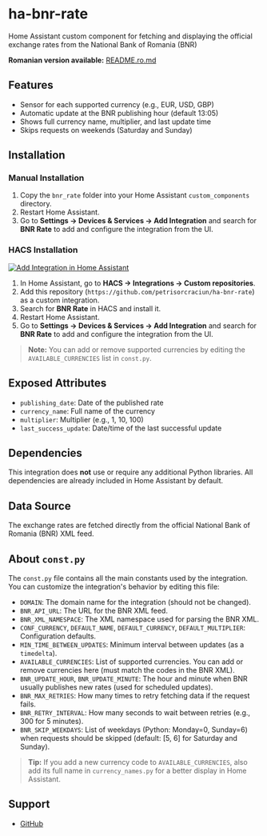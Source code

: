 # ha-bnr-rate
Home Assistant custom component for fetching and displaying the official exchange rates from the National Bank of Romania (BNR)

**Romanian version available:** [README.ro.md](./README.ro.md)

## Features
- Sensor for each supported currency (e.g., EUR, USD, GBP)
- Automatic update at the BNR publishing hour (default 13:05)
- Shows full currency name, multiplier, and last update time
- Skips requests on weekends (Saturday and Sunday)

## Installation

### Manual Installation
1. Copy the `bnr_rate` folder into your Home Assistant `custom_components` directory.
2. Restart Home Assistant.
3. Go to **Settings → Devices & Services → Add Integration** and search for **BNR Rate** to add and configure the integration from the UI.

### HACS Installation

[![Add Integration in Home Assistant](https://my.home-assistant.io/badges/config_flow_start.svg)](https://my.home-assistant.io/redirect/hacs_repository/?owner=petrisorcraciun&repository=ha-bnr-rate&category=integration)

1. In Home Assistant, go to **HACS → Integrations → Custom repositories**.
2. Add this repository (`https://github.com/petrisorcraciun/ha-bnr-rate`) as a custom integration.
3. Search for **BNR Rate** in HACS and install it.
4. Restart Home Assistant.
5. Go to **Settings → Devices & Services → Add Integration** and search for **BNR Rate** to add and configure the integration from the UI.

> **Note:** You can add or remove supported currencies by editing the `AVAILABLE_CURRENCIES` list in `const.py`.

## Exposed Attributes
- `publishing_date`: Date of the published rate
- `currency_name`: Full name of the currency
- `multiplier`: Multiplier (e.g., 1, 10, 100)
- `last_success_update`: Date/time of the last successful update

## Dependencies

This integration does **not** use or require any additional Python libraries. All dependencies are already included in Home Assistant by default.

## Data Source

The exchange rates are fetched directly from the official National Bank of Romania (BNR) XML feed.

## About `const.py`

The `const.py` file contains all the main constants used by the integration. You can customize the integration's behavior by editing this file:

- `DOMAIN`: The domain name for the integration (should not be changed).
- `BNR_API_URL`: The URL for the BNR XML feed.
- `BNR_XML_NAMESPACE`: The XML namespace used for parsing the BNR XML.
- `CONF_CURRENCY`, `DEFAULT_NAME`, `DEFAULT_CURRENCY`, `DEFAULT_MULTIPLIER`: Configuration defaults.
- `MIN_TIME_BETWEEN_UPDATES`: Minimum interval between updates (as a `timedelta`).
- `AVAILABLE_CURRENCIES`: List of supported currencies. You can add or remove currencies here (must match the codes in the BNR XML).
- `BNR_UPDATE_HOUR`, `BNR_UPDATE_MINUTE`: The hour and minute when BNR usually publishes new rates (used for scheduled updates).
- `BNR_MAX_RETRIES`: How many times to retry fetching data if the request fails.
- `BNR_RETRY_INTERVAL`: How many seconds to wait between retries (e.g., 300 for 5 minutes).
- `BNR_SKIP_WEEKDAYS`: List of weekdays (Python: Monday=0, Sunday=6) when requests should be skipped (default: [5, 6] for Saturday and Sunday).

> **Tip:** If you add a new currency code to `AVAILABLE_CURRENCIES`, also add its full name in `currency_names.py` for a better display in Home Assistant.

## Support
- [GitHub](https://github.com/petrisorcraciun/ha-bnr-rate)
